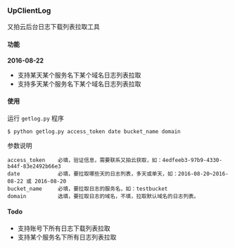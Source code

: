 ### UpClientLog

又拍云后台日志下载列表拉取工具

#### 功能

**2016-08-22**

* 支持某天某个服务名下某个域名日志列表拉取
* 支持多天某个服务名下某个域名日志列表拉取

#### 使用

运行 `getlog.py` 程序

```
$ python getlog.py access_token date bucket_name domain
```

参数说明

```
access_token    必填，验证信息，需要联系又拍云获取，如：4edfeeb3-97b9-4330-b44f-83e2492b66e3
date            必填，要拉取哪些天的日志列表，多天或单天，如：2016-08-20~2016-08-22 或 2016-08-20
bucket_name     必填，要拉取日志的服务名，如：testbucket
domain          选填，要拉取日志的域名，不填，拉取默认域名的日志列表。
```

#### Todo

* 支持账号下所有日志下载列表拉取
* 支持某个服务名下所有日志列表拉取
